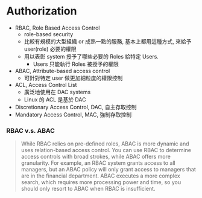 
# Authorization

- RBAC, Role Based Access Control
    - role-based security
    - 比較有規模的大型組織 or 成熟一點的服務, 基本上都用這種方式, 來給予 user(role) 必要的權限
    - 用以表彰 system 授予了哪些必要的 Roles 給特定 Users.
        - Users 只能執行 Roles 被授予的權限
- ABAC, Attribute-based access control
    - 可針對特定 user 做更加細粒度的權限控制
- ACL, Access Control List
    - 廣泛地使用在 DAC systems
    - Linux 的 ACL 是基於 DAC
- Discretionary Access Control, DAC, 自主存取控制
- Mandatory Access Control, MAC, 強制存取控制


### RBAC v.s. ABAC

> While RBAC relies on pre-defined roles, ABAC is more dynamic and uses relation-based access control. You can use RBAC to determine access controls with broad strokes, while ABAC offers more granularity. For example, an RBAC system grants access to all managers, but an ABAC policy will only grant access to managers that are in the financial department. ABAC executes a more complex search, which requires more processing power and time, so you should only resort to ABAC when RBAC is insufficient.
